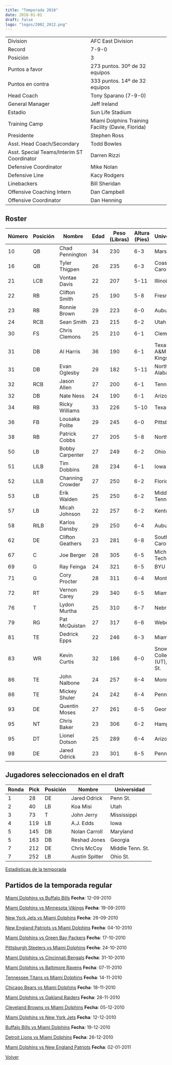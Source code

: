 ```yaml
---
title: "Temporada 2010"
date: 2010-01-01
draft: false
logo: "logos/2002_2012.png"
---
```


|                      |                      |
|-------------------------|---------------------------|
| Division               | AFC East Division            |
| Record                 | 7-9-0              |
| Posición               | 3            |
| Puntos a favor         | 273 puntos. 30º de 32 equipos           |
| Puntos en contra       | 333 puntos. 14º de 32 equipos       |
| Head Coach             | Tony Sparano (7-9-0)               |
| General Manager        | Jeff Ireland      |
| Estadio                | Sun Life Stadium             |
| Training Camp          | Miami Dolphins Training Facility (Davie, Florida)        |
| Presidente | Stephen Ross |
| Asst. Head Coach/Secondary | Todd Bowles |
| Asst. Special Teams/Interim ST Coordinator | Darren Rizzi |
| Defensive Coordinator | Mike Nolan |
| Defensive Line | Kacy Rodgers |
| Linebackers | Bill Sheridan |
| Offensive Coaching Intern | Dan Campbell |
| Offensive Coordinator | Dan Henning |


## Roster

| Número | Posición | Nombre           | Edad | Peso (Libras) | Altura (Píes) | Universidad          |
|--------|----------|------------------|------|---------------|---------------|----------------------|
| 10 | QB | Chad Pennington | 34 | 230 | 6-3 | Marshall |
| 16 | QB | Tyler Thigpen | 26 | 235 | 6-3 | Coastal Carolina |
| 21 | LCB | Vontae Davis | 22 | 207 | 5-11 | Illinois |
| 22 | RB | Clifton Smith | 25 | 190 | 5-8 | Fresno St. |
| 23 | RB | Ronnie Brown | 29 | 223 | 6-0 | Auburn |
| 24 | RCB | Sean Smith | 23 | 215 | 6-2 | Utah |
| 30 | FS | Chris Clemons | 25 | 210 | 6-1 | Clemson |
| 31 | DB | Al Harris | 36 | 190 | 6-1 | Texas A&M-Kingsville |
| 31 | DB | Evan Oglesby | 29 | 182 | 5-11 | North Alabama |
| 32 | RCB | Jason Allen | 27 | 200 | 6-1 | Tennessee |
| 32 | DB | Nate Ness | 24 | 190 | 6-1 | Arizona |
| 34 | RB | Ricky Williams | 33 | 226 | 5-10 | Texas |
| 36 | FB | Lousaka Polite | 29 | 245 | 6-0 | Pittsburgh |
| 38 | RB | Patrick Cobbs | 27 | 205 | 5-8 | North Texas |
| 50 | LB | Bobby Carpenter | 27 | 249 | 6-2 | Ohio St. |
| 51 | LILB | Tim Dobbins | 28 | 234 | 6-1 | Iowa St. |
| 52 | LILB | Channing Crowder | 27 | 250 | 6-2 | Florida |
| 53 | LB | Erik Walden | 25 | 250 | 6-2 | Middle Tenn. St. |
| 57 | LB | Micah Johnson | 22 | 257 | 6-2 | Kentucky |
| 58 | RILB | Karlos Dansby | 29 | 250 | 6-4 | Auburn |
| 62 | DE | Clifton Geathers | 23 | 281 | 6-8 | South Carolina |
| 67 | C | Joe Berger | 28 | 305 | 6-5 | Michigan Tech |
| 69 | G | Ray Feinga | 24 | 321 | 6-5 | BYU |
| 71 | G | Cory Procter | 28 | 311 | 6-4 | Montana |
| 72 | RT | Vernon Carey | 29 | 340 | 6-5 | Miami (FL) |
| 76 | T | Lydon Murtha | 25 | 310 | 6-7 | Nebraska |
| 79 | RG | Pat McQuistan | 27 | 317 | 6-6 | Weber St. |
| 81 | TE | Dedrick Epps | 22 | 246 | 6-3 | Miami (FL) |
| 83 | WR | Kevin Curtis | 32 | 186 | 6-0 | Snow College (UT),Utah St. |
| 86 | TE | John Nalbone | 24 | 257 | 6-4 | Monmouth |
| 86 | TE | Mickey Shuler | 24 | 242 | 6-4 | Penn St. |
| 93 | DE | Quentin Moses | 27 | 261 | 6-5 | Georgia |
| 95 | NT | Chris Baker | 23 | 306 | 6-2 | Hampton |
| 95 | DT | Lionel Dotson | 25 | 289 | 6-4 | Arizona |
| 98 | DE | Jared Odrick | 23 | 301 | 6-5 | Penn St. |


## Jugadores seleccionados en el draft

| Ronda | Pick | Posición | Nombre           | Universidad          |
|-------|------|----------|------------------|----------------------|
| 1 | 28 | DE | Jared Odrick | Penn St. |
| 2 | 40 | LB | Koa Misi | Utah |
| 3 | 73 | T | John Jerry | Mississippi |
| 4 | 119 | LB | A.J. Edds | Iowa |
| 5 | 145 | DB | Nolan Carroll | Maryland |
| 5 | 163 | DB | Reshad Jones | Georgia |
| 7 | 212 | DE | Chris McCoy | Middle Tenn. St. |
| 7 | 252 | LB | Austin Spitler | Ohio St. |



[Estadisticas de la temporada](/historia/stats/2010)

## Partidos de la temporada regular

[Miami Dolphins vs Buffalo Bills](/historia/partidos/mia-buf-20100912) **Fecha**: 12-09-2010

[Miami Dolphins vs Minnesota Vikings](/historia/partidos/mia-min-20100919) **Fecha**: 19-09-2010

[New York Jets vs Miami Dolphins](/historia/partidos/nyj-mia-20100926) **Fecha**: 26-09-2010

[New England Patriots vs Miami Dolphins](/historia/partidos/ne-mia-20101004) **Fecha**: 04-10-2010

[Miami Dolphins vs Green Bay Packers](/historia/partidos/mia-gb-20101017) **Fecha**: 17-10-2010

[Pittsburgh Steelers vs Miami Dolphins](/historia/partidos/pit-mia-20101024) **Fecha**: 24-10-2010

[Miami Dolphins vs Cincinnati Bengals](/historia/partidos/mia-cin-20101031) **Fecha**: 31-10-2010

[Miami Dolphins vs Baltimore Ravens](/historia/partidos/mia-bal-20101107) **Fecha**: 07-11-2010

[Tennessee Titans vs Miami Dolphins](/historia/partidos/ten-mia-20101114) **Fecha**: 14-11-2010

[Chicago Bears vs Miami Dolphins](/historia/partidos/chi-mia-20101118) **Fecha**: 18-11-2010

[Miami Dolphins vs Oakland Raiders](/historia/partidos/mia-oak-20101128) **Fecha**: 28-11-2010

[Cleveland Browns vs Miami Dolphins](/historia/partidos/cle-mia-20101205) **Fecha**: 05-12-2010

[Miami Dolphins vs New York Jets](/historia/partidos/mia-nyj-20101212) **Fecha**: 12-12-2010

[Buffalo Bills vs Miami Dolphins](/historia/partidos/buf-mia-20101219) **Fecha**: 19-12-2010

[Detroit Lions vs Miami Dolphins](/historia/partidos/det-mia-20101226) **Fecha**: 26-12-2010

[Miami Dolphins vs New England Patriots](/historia/partidos/mia-ne-20110102) **Fecha**: 02-01-2011





[Volver](/historia)